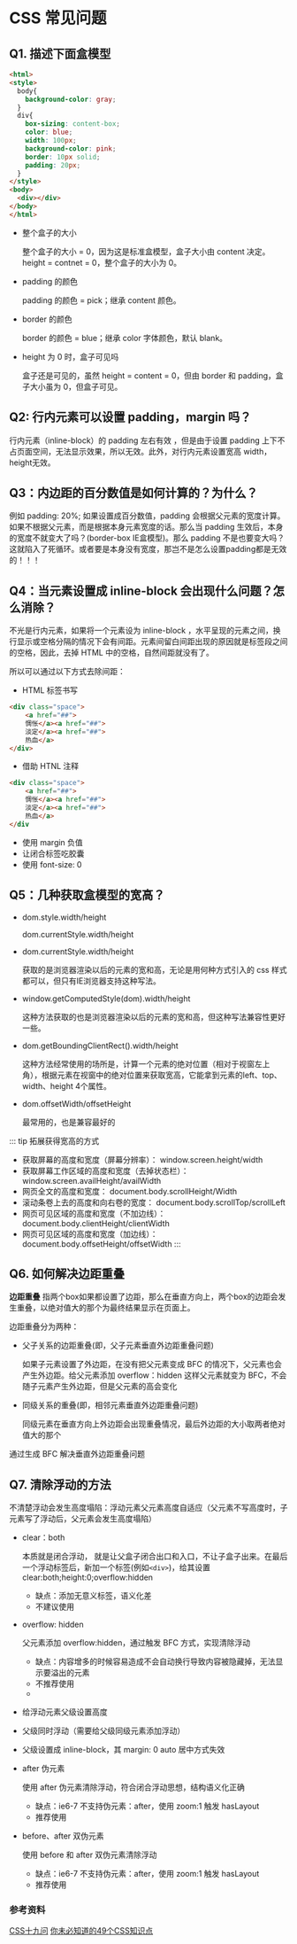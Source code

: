 # CSS 常见问题

## Q1. 描述下面盒模型

```html
<html>
<style>
  body{
    background-color: gray;
  }
  div{
    box-sizing: content-box;
    color: blue;
    width: 100px;
    background-color: pink;
    border: 10px solid;
    padding: 20px;
  }
</style>
<body>
  <div></div>
</body>
</html>
```
- 整个盒子的大小

   整个盒子的大小 = 0，因为这是标准盒模型，盒子大小由 content 决定。height = contnet = 0，整个盒子的大小为 0。

- padding 的颜色

    padding 的颜色 = pick；继承 content 颜色。

- border 的颜色

    border 的颜色 = blue；继承 color 字体颜色，默认 blank。

- height 为 0 时，盒子可见吗

    盒子还是可见的，虽然 height = content = 0，但由 border 和 padding，盒子大小虽为 0，但盒子可见。

## Q2: 行内元素可以设置 padding，margin 吗？
行内元素（inline-block）的 padding 左右有效 ，但是由于设置 padding 上下不占页面空间，无法显示效果，所以无效。此外，对行内元素设置宽高 width，height无效。

## Q3：内边距的百分数值是如何计算的？为什么？
例如 padding: 20%; 如果设置成百分数值，padding 会根据父元素的宽度计算。 
如果不根据父元素，而是根据本身元素宽度的话。那么当 padding 生效后，本身的宽度不就变大了吗？(border-box IE盒模型)。那么 padding 不是也要变大吗？这就陷入了死循环。或者要是本身没有宽度，那岂不是怎么设置padding都是无效的！！！

## Q4：当元素设置成 inline-block 会出现什么问题？怎么消除？

不光是行内元素，如果将一个元素设为 inline-block ，水平呈现的元素之间，换行显示或空格分隔的情况下会有间距。元素间留白间距出现的原因就是标签段之间的空格，因此，去掉 HTML 中的空格，自然间距就没有了。

所以可以通过以下方式去除间距：

- HTML 标签书写
``` html
<div class="space">
    <a href="##">
    惆怅</a><a href="##">
    淡定</a><a href="##">
    热血</a>
</div>
```
- 借助 HTNL 注释
``` html
<div class="space">
    <a href="##">
    惆怅</a><a href="##">
    淡定</a><a href="##">
    热血</a>
</div
```
- 使用 margin 负值
- 让闭合标签吃胶囊
- 使用 font-size: 0  

## Q5：几种获取盒模型的宽高？

- dom.style.width/height

    dom.currentStyle.width/height

- dom.currentStyle.width/height

    获取的是浏览器渲染以后的元素的宽和高，无论是用何种方式引入的 css 样式都可以，但只有IE浏览器支持这种写法。


- window.getComputedStyle(dom).width/height
  
  这种方法获取的也是浏览器渲染以后的元素的宽和高，但这种写法兼容性更好一些。

- dom.getBoundingClientRect().width/height
  
  这种方法经常使用的场所是，计算一个元素的绝对位置（相对于视窗左上角），根据元素在视窗中的绝对位置来获取宽高，它能拿到元素的left、top、width、height 4个属性。

- dom.offsetWidth/offsetHeight

  最常用的，也是兼容最好的

::: tip 拓展获得宽高的方式
- 获取屏幕的高度和宽度（屏幕分辨率）：
window.screen.height/width
- 获取屏幕工作区域的高度和宽度（去掉状态栏）：
window.screen.availHeight/availWidth
- 网页全文的高度和宽度：
document.body.scrollHeight/Width
- 滚动条卷上去的高度和向右卷的宽度：
document.body.scrollTop/scrollLeft
- 网页可见区域的高度和宽度（不加边线）：
document.body.clientHeight/clientWidth
- 网页可见区域的高度和宽度（加边线）：
document.body.offsetHeight/offsetWidth
:::

## Q6. 如何解决边距重叠

**边距重叠** 指两个box如果都设置了边距，那么在垂直方向上，两个box的边距会发生重叠，以绝对值大的那个为最终结果显示在页面上。

边距重叠分为两种：

- 父子关系的边距重叠(即，父子元素垂直外边距重叠问题)
  
  如果子元素设置了外边距，在没有把父元素变成 BFC 的情况下，父元素也会产生外边距。给父元素添加 overflow：hidden 这样父元素就变为 BFC，不会随子元素产生外边距，但是父元素的高会变化

- 同级关系的重叠(即，相邻元素垂直外边距重叠问题)

  同级元素在垂直方向上外边距会出现重叠情况，最后外边距的大小取两者绝对值大的那个

通过生成 BFC 解决垂直外边距重叠问题

## Q7. 清除浮动的方法

不清楚浮动会发生高度塌陷：浮动元素父元素高度自适应（父元素不写高度时，子元素写了浮动后，父元素会发生高度塌陷）

- clear：both
  
    本质就是闭合浮动， 就是让父盒子闭合出口和入口，不让子盒子出来。在最后一个浮动标签后，新加一个标签(例如`<div>`)，给其设置 clear:both;height:0;overflow:hidden
    - 缺点：添加无意义标签，语义化差
    - 不建议使用

- overflow: hidden

    父元素添加 overflow:hidden，通过触发 BFC 方式，实现清除浮动
    - 缺点：内容增多的时候容易造成不会自动换行导致内容被隐藏掉，无法显示要溢出的元素
    - 不推荐使用
    - 
- 给浮动元素父级设置高度
- 父级同时浮动（需要给父级同级元素添加浮动）
- 父级设置成 inline-block，其 margin: 0 auto 居中方式失效
- after 伪元素

    使用 after 伪元素清除浮动，符合闭合浮动思想，结构语义化正确
    - 缺点：ie6-7 不支持伪元素：after，使用 zoom:1 触发 hasLayout
    - 推荐使用

- before、after 双伪元素
  
    使用 before 和 after 双伪元素清除浮动
    - 缺点：ie6-7 不支持伪元素：after，使用 zoom:1 触发 hasLayout
    - 推荐使用

### 参考资料
[CSS十九问](https://juejin.cn/post/6880111680153059341#heading-11)
[你未必知道的49个CSS知识点](https://juejin.cn/post/6844903902123393032#heading-0)